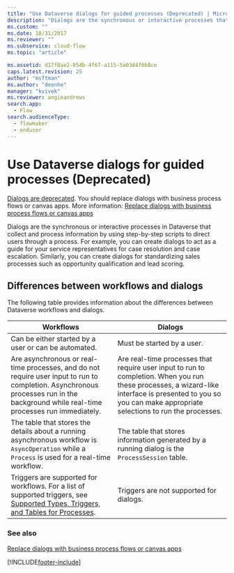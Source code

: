 ```yaml
---
title: "Use Dataverse dialogs for guided processes (Deprecated) | MicrosoftDocs"
description: "Dialogs are the synchronous or interactive processes that collect and process information by using step-by-step scripts to direct users through a process"
ms.custom: ""
ms.date: 10/31/2017
ms.reviewer: ""
ms.subservice: cloud-flow
ms.topic: "article"

ms.assetid: d17f8ae2-854b-4f67-a115-5a03d4f0b8ce
caps.latest.revision: 25
author: "msftman"
ms.author: "deonhe"
manager: "kvivek"
ms.reviewer: angieandrews
search.app: 
  - Flow
search.audienceType: 
  - flowmaker
  - enduser
---
```

# Use Dataverse dialogs for guided processes (Deprecated)


[Dialogs are deprecated](/dynamics365/get-started/whats-new/customer-engagement/important-changes-coming#dialogs-are-deprecated). You should replace dialogs with business process flows or canvas apps. More information: [Replace dialogs with business process flows or canvas apps](replace-dialogs.md) 

Dialogs are the synchronous or interactive processes in Dataverse that collect and process information by using step-by-step scripts to direct users through a process. For example, you can create dialogs to act as a guide for your service representatives for case resolution and case escalation. Similarly, you can create dialogs for standardizing sales processes such as opportunity qualification and lead scoring.

## Differences between workflows and dialogs

The following table provides information about the differences between Dataverse workflows and dialogs.  


| Workflows     |    Dialogs      |
|---------------|--------------|
|                                                                                                  Can be either started by a user or can be automated.                                                                                                   |                                                                                          Must be started by a user.                                                                                          |
|                                  Are asynchronous or real-time processes, and do not require user input to run to completion. Asynchronous processes run in the background while real-time processes run immediately.                                   | Are real-time processes that require user input to run to completion. When you run these processes, a wizard-like interface is presented to you so you can make appropriate selections to run the processes. |
|                                                    The table that stores the details about a running asynchronous workflow is `AsyncOperation` while a `Process` is used for a real-time workflow.                                                     |                                                       The table that stores information generated by a running dialog is the `ProcessSession` table.                                                       |
|                  Triggers are supported for workflows. For a list of supported triggers, see [Supported Types, Triggers, and Tables for Processes](/dynamics365/customer-engagement/developer/supported-types-triggers-entities-actions-processes).                   |                                                                                   Triggers are not supported for dialogs.                                                                                    |
  
### See also
[Replace dialogs with business process flows or canvas apps](replace-dialogs.md)


[!INCLUDE[footer-include](includes/footer-banner.md)]